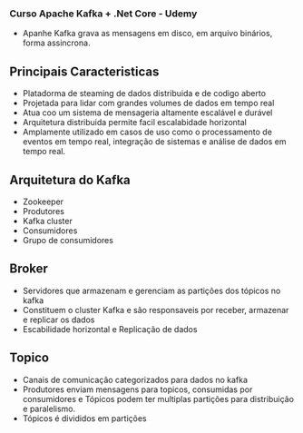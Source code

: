 ### Curso Apache Kafka + .Net Core - Udemy 

- Apanhe Kafka grava as mensagens em disco, em arquivo binários, forma assincrona.

## Principais Caracteristicas
- Platadorma de steaming de dados distribuida e de codigo aberto
- Projetada para lidar com grandes volumes de dados em tempo real
- Atua coo um sistema de mensageria altamente escalável e durável
- Arquitetura distribuida permite facil escalabidade horizontal
- Amplamente utilizado em casos de uso como o processamento de eventos em tempo real, integração de sistemas e análise de dados em tempo real.

## Arquitetura do Kafka
- Zookeeper
- Produtores
- Kafka cluster
- Consumidores
- Grupo de consumidores

## Broker 
- Servidores que armazenam e gerenciam as partições dos tópicos no kafka
- Constituem o cluster Kafka e são responsaveis por receber, armazenar e replicar os dados
- Escabilidade horizontal e Replicação de dados

## Topico
- Canais de comunicação categorizados para dados no kafka
- Produtores enviam mensagens para topicos, consumidas por consumidores e Tópicos podem ter multiplas partições para distribuição e paralelismo. 
- Tópicos é divididos em partições
